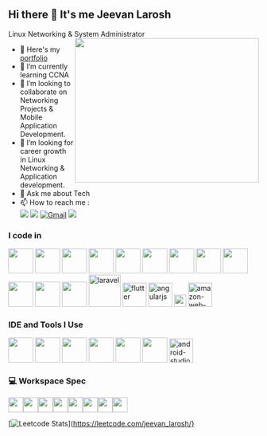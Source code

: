 ## Hi there 👋 It's me Jeevan Larosh

Linux Networking & System Administrator
<img align="right" width="370" height="290" src="https://i.pinimg.com/originals/47/f0/34/47f0342cec72b800463bf003eac1257e.gif">
- 🔭 Here's my [portfolio](https://jeevan-sysadmin.github.io/)                                                 
- 🌱 I’m currently learning CCNA
- 👯 I’m looking to collaborate on Networking Projects & Mobile Application Development.
- 🤔 I’m looking for career growth in Linux Networking & Application development.
- 💬 Ask me about Tech
- 📫 How to reach me :
<br /> [<img src="https://img.shields.io/badge/Discord-7289DA?style=for-the-badge&logo=discord&logoColor=white" />](https://discord.com/channels/@jeevan12) [<img src="https://img.shields.io/badge/LinkedIn-0077B5?style=for-the-badge&logo=linkedin&logoColor=white" />](https://www.linkedin.com/in/jeevan-larosh/)
[![Gmail](https://img.shields.io/badge/Gmail-D14836?style=for-the-badge&logo=gmail&logoColor=white)](mailto:godwinjeevan2k3@gmail.com) [<img src="https://img.shields.io/badge/Instagram-E4405F?style=for-the-badge&logo=instagram&logoColor=white" />](https://www.instagram.com/jeevanlarosh_12?igsh=MTR1ZXY1aHBoN2J6Ng==)

### I code in
<img height="50" width="50" src="https://img.icons8.com/color/48/000000/python.png" /> <img height="50" width="50" src="https://img.icons8.com/color/48/000000/c-programming.png" /> <img height="50" width="50" src="https://img.icons8.com/color/48/000000/c-plus-plus-logo.png" /> <img height="50" width="50" src="https://img.icons8.com/color/48/000000/java-coffee-cup-logo.png" /> <img height="50" width="50" src="https://img.icons8.com/color/48/000000/html-5.png" /> <img height="50" width="50" src="https://img.icons8.com/color/48/000000/css3.png" /> <img height="50" width="50" src="https://img.icons8.com/color/48/000000/bootstrap.png" /> <img height="50" width="50" src="https://img.icons8.com/color/48/000000/javascript.png"/>  <img height="50" width="50" src="https://img.icons8.com/color/48/000000/react-native.png"/> <img height="50" width="50" src="https://img.icons8.com/color/48/000000/google-firebase-console.png"/> <img height="50" width="50" src="https://img.icons8.com/color/48/000000/mysql-logo.png"/> <img height="50" width="50" src="https://img.icons8.com/color/48/000000/mongodb.png"/> <img width="64" height="64" src="https://img.icons8.com/nolan/64/laravel.png" alt="laravel"/> <img width="48" height="48" src="https://img.icons8.com/fluency/48/flutter.png" alt="flutter"/> <img width="48" height="48" src="https://img.icons8.com/fluency/48/angularjs.png" alt="angularjs"/> <img width="24" height="24" src="https://img.icons8.com/external-tal-revivo-shadow-tal-revivo/24/external-jquery-is-a-javascript-library-designed-to-simplify-html-logo-shadow-tal-revivo.png" alt="external-jquery-is-a-javascript-library-designed-to-simplify-html-logo-shadow-tal-revivo"/> <img width="48" height="48" src="https://img.icons8.com/color/48/amazon-web-services.png" alt="amazon-web-services"/>
### IDE and Tools I Use
<img height="50" width="50" src="https://img.icons8.com/color/48/000000/visual-studio-code-2019.png"/> <img height="50" width="50" src="https://img.icons8.com/color/48/000000/pycharm.png"/> <img height="50" width="50" src="https://img.icons8.com/color/50/000000/git.png"/> <img height="50" width="50" src="https://img.icons8.com/doodle/48/000000/adobe-photoshop.png"/> <img height="50" width="50" src="https://img.icons8.com/color/48/000000/figma--v1.png"/> <img height="50" src="https://img.shields.io/badge/Adobe%20XD-FF61F6?style=for-the-badge&logo=Adobe%20XD&logoColor=white"/> <img width="48" height="48" src="https://img.icons8.com/fluency/48/android-studio--v2.png" alt="android-studio--v2"/>


### 💻 Workspace Spec
<img height="30" src="https://img.shields.io/badge/Red%20Hat-EE0000?style=for-the-badge&logo=redhat&logoColor=white"/><img height="30" src="https://img.shields.io/badge/NixOS-5277C3?style=for-the-badge&logo=nixos&logoColor=white"/><img height="30" src="https://img.shields.io/badge/Deepin-007CFF?style=for-the-badge&logo=deepin&logoColor=white"/><img height="30" src="https://img.shields.io/badge/Fedora-294172?style=for-the-badge&logo=fedora&logoColor=white"/><img height="30" src="https://img.shields.io/badge/Kali_Linux-557C94?style=for-the-badge&logo=kali-linux&logoColor=white"/><img height="30" src="https://img.shields.io/badge/Linux-FCC624?style=for-the-badge&logo=linux&logoColor=black"/><img height="30" src="https://img.shields.io/badge/Ubuntu-E95420?style=for-the-badge&logo=ubuntu&logoColor=white"/><img height="30" src="https://img.shields.io/badge/Windows-0078D6?style=for-the-badge&logo=windows&logoColor=white"/>  

[![Leetcode Stats](https://leetcard.jacoblin.cool/jeevan_larosh?theme=dark&font=Kiwi%20Maru)](https://leetcode.com/jeevan_larosh/}

